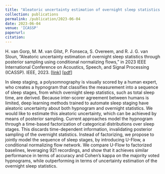 ```yaml
---
title: "Aleatoric uncertainty estimation of overnight sleep statistics through posterior sampling using conditional normalizing flows"
collection: publications
permalink: /publication/2023-06-04
date: 2023-06-04
venue: 'ICASSP'
paperurl: 
citation: 
---
```


H. van Gorp, M. M. van Gilst, P. Fonseca, S. Overeem, and R. J. G. van Sloun, “Aleatoric uncertainty estimation of overnight sleep statistics through posterior sampling using conditional normalizing flows,” in 2023 IEEE International Conference on Acoustics, Speech, and Signal Processing (ICASSP). IEEE, 2023.
\[[link](https://ieeexplore.ieee.org/abstract/document/10096894)\]
\[[pdf](http://hansvangorp.github.io/files/2023-06-04.pdf)\]

In sleep staging, a polysomnography is visually scored by a human expert, who creates a hypnogram that classifies the measurement into a sequence of sleep stages, from which overnight sleep statistics, such as total sleep time, are derived. Because inter-scorer agreement between humans is limited, deep learning methods trained to automate sleep staging have aleatoric uncertainty about both hypnogram and overnight statistics. We would like to estimate this aleatoric uncertainty, which can be achieved by means of posterior sampling. Current approaches model the hypnogram through a time-based factorization of categorical distributions over sleep stages. This discards time-dependent information, invalidating posterior sampling of the overnight statistics. Instead of factorizing, we propose to jointly model the sequence of sleep stages, by introducing U-Flow, a conditional normalizing flow network. We compare U-Flow to factorized baselines, leveraging 921 recordings, and show that it achieves similar performance in terms of accuracy and Cohen’s kappa on the majority voted hypnograms, while outperforming in terms of uncertainty estimation of the overnight sleep statistics.